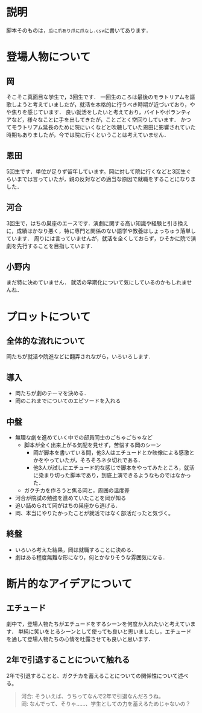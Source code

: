 # 説明
脚本そのものは，`瓜に爪あり爪に爪なし.csv`に書いてあります．

# 登場人物について

## 岡
そこそこ真面目な学生で，3回生です．
一回生のころは最後のモラトリアムを謳歌しようと考えていましたが，就活を本格的に行うべき時期が近づいており，やや焦りを感じています．
良い就活をしたいと考えており，バイトやボランティアなど，様々なことに手を出してきたが，ことごとく空回りしています．
かつてモラトリアム延長のために院にいくなどと吹聴していた恩田に影響されていた時期もありましたが，今では院に行くということは考えていません．

## 恩田
5回生です．単位が足りず留年しています。岡に対して院に行くなどと3回生ぐらいまでは言っていたが，親の反対などの適当な原因で就職をすることになりました．

## 河合
3回生で，はちの巣座のエースです．演劇に関する高い知識や経験と引き換えに，成績はかなり悪く，特に専門と関係のない語学や教養はしょっちゅう落単しています．
周りには言っていませんが，就活を全くしておらず，ひそかに院で演劇を先行することを目指しています．

## 小野内
まだ特に決めていません．
就活の早期化について気にしているのかもしれませんね．

# プロットについて
## 全体的な流れについて
岡たちが就活や院進などに翻弄されながら，いろいろします．

## 導入
- 岡たちが劇のテーマを決める．
- 岡のこれまでについてのエピソードを入れる

## 中盤
- 無理な劇を進めていく中での部員同士のごちゃごちゃなど
    - 脚本が全く出来上がる気配を見せず，苦悩する岡のシーン
        - 岡が脚本を書いている間，他3人はエチュードとか映像による感激とかをやっていたが，そろそろネタ切れである．
        - 他3人が試しにエチュード的な感じで脚本をやってみたところ，就活に染まり切った脚本であり，到底上演できるようなものではなかった．
    - ガクチカを作ろうと焦る岡と，周囲の温度差
- 河合が院試の勉強を進めていたことを岡が知る
- 追い詰められて岡がはちの巣座から逃げる．
- 岡、本当にやりたかったことが就活ではなく部活だったと気づく。

## 終盤
- いろいろ考えた結果，岡は就職することに決める．
- 劇はある程度無難な形になり，何とかなりそうな雰囲気になる．

# 断片的なアイデアについて
## エチュード
劇中で，登場人物たちがエチュードをするシーンを何度か入れたいと考えています．
単純に笑いをとるシーンとして使っても良いと思いましたし，エチュードを通して登場人物たちの心情を吐露させても良いと思います．

## 2年で引退することについて触れる
2年で引退することと、ガクチカを蓄えることについての関係性について述べる。
>河合: そういえば、うちってなんで2年で引退なんだろうね。<br>
>岡: なんでって、そりゃ……、学生としての力を蓄えるためじゃないの？
>